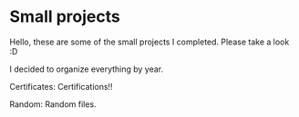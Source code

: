 # Small projects

Hello, these are some of the small projects I completed. Please take a look :D

I decided to organize everything by year.

Certificates: Certifications!!

Random: Random files.

